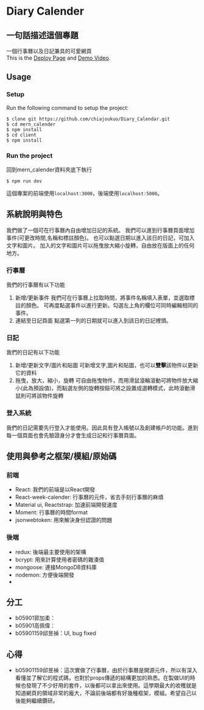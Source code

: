 ﻿# Diary Calender

## 一句話描述這個專題
一個行事曆以及日記兼具的可愛網頁  
This is the [Deploy Page]('https://guarded-beyond-74616.herokuapp.com/app') and [Demo Video]('link').

## Usage

### Setup
Run the following command to setup the project:  

```
$ clone git https://github.com/chiajoukuo/Diary_Calendar.git
$ cd mern_calender
$ npm install   
$ cd client 
$ npm install
```  

### Run the project
回到mern_calender資料夾底下執行
```
$ npm run dev
```

這個專案的前端使用`localhost:3000`，後端使用`localhost:5000`。


## 系統說明與特色
我們做了一個可在行事曆內自由增加日記的系統。
我們可以進到行事曆頁面增加事件(可更改時間,名稱和標註顏色)。
也可以點選日期以進入該日的日記，可加入文字和圖片。
加入的文字和圖片可以拖曳放大縮小旋轉，自由放在版面上的任何地方。

### 行事曆
我們的行事曆有以下功能
1. 新增/更新事件
    我們可在行事曆上拉取時間，將事件名稱填入表單，並選取標註的顏色。
    可再度點選事件以進行更新。勾選左上角的欄位可同時編輯相同的事件。
2. 連結至日記頁面
    點選第一列的日期就可以進入到該日的日記裡頭。

### 日記
我們的日記有以下功能
1. 新增/更新文字/圖片和貼圖
    可新增文字,圖片和貼圖，也可以**雙擊**該物件以更新它的資料
2. 拖曳，放大，縮小，旋轉
    可自由拖曳物件，而用滑鼠滾輪滾動可將物件放大縮小(此為預設值)，而點選左側的旋轉按鈕可將之設置成選轉模式，此時滾動滑鼠則可將該物件旋轉
    
### 登入系統
我們的日記需要先行登入才能使用。因此具有登入帳號以及創建帳戶的功能。進到每一個頁面也會先驗證身分才會生成日記和行事曆頁面。

## 使用與參考之框架/模組/原始碼

### 前端
- React: 我們的前端是以React開發
- React-week-calender: 行事曆的元件，省去手刻行事曆的麻煩
- Material ui, Reactstrap: 加速前端開發速度
- Moment: 行事曆的時間format 
- jsonwebtoken: 用來解決身份認證的問題

### 後端
- redux: 後端最主要使用的架構
- bcrypt: 用來計算使用者密碼的雜湊值
- mongoose: 連接MongoDB資料庫
- nodemon: 方便後端開發
- 


## 分工
- b05901郭加柔：
- b05901高佩偉：
- b05901159邱昱禎：UI, bug fixed





## 心得
- b05901159邱昱禎：這次實做了行事曆，由於行事曆是開源元件，所以有深入看懂並了解它的程式碼，也對於props傳遞的結構更加的熟悉。在製做UI的時候也發現了不少好用的套件，以後都可以拿出來使用。這學期最大的收穫就是知道網頁的領域非常的龐大，不論前後端都有好幾種框架，模組。希望自己以後能夠繼續鑽研。
    
